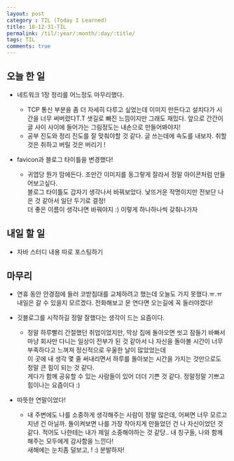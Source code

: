 ```yaml
---
layout: post
category : TIL (Today I Learned)
title: 18-12-31-TIL
permalink: /til/:year/:month/:day/:title/
tags: TIL
comments: true
---
```


## 오늘 한 일
- 네트워크 1장 정리를 어느정도 마무리했다. 
    - TCP 통신 부분을 좀 더 자세히 다루고 싶었는데 이미지 만든다고 설치다가 시간을 너무 써버렸다T.T 샛길로 빠진 느낌이지만 그래도 재밌다. 앞으로 간간이 글 사이 사이에 들어가는 그림정도는 내손으로 만들어봐야지!  
    - 공부 진도와 정리 진도를 잘 맞춰야할 것 같다. 글 쓰는데에 속도를 내보자. 취할 것은 취하고 버릴 것은 버리기 !

- favicon과 블로그 타이틀을 변경했다!
    - 귀엽당 뭔가 맘에든다. 조만간 이미지를 동그랗게 잘라서 정말 아이콘처럼 만들어보고싶다.   
    블로그 타이틀도 갑자기 생각나서 바꿔보았다. 낯뜨거운 작명이지만 전보단 나은 것 같아서 일단 두기로 결정!   
    더 좋은 이름이 생각나면 바꿔야지 :) 이렇게 하나하나씩 갖춰나가자  
    
        
## 내일 할 일
- 자바 스터디 내용 따로 포스팅하기     
     
    
## 마무리
- 연휴 동안 안경점에 들러 코받침대를 교체하려고 했는데 오늘도 가지 못했다.ㅠ.ㅠ   
내일은 갈 수 있을지 모르겠다. 전화해보고 문 연다면 오는길에 꼭 들러야겠다! 

- 깃블로그를 시작하길 정말 잘했다는 생각이 드는 요즘이다.   
    - 정말 하루빨리 간절했던 취업이었지만, 막상 집에 돌아오면 씻고 잠들기 바빠서  
    마냥 회사만 다니는 일상이 전부가 된 것 같아서
    나 자신을 돌아볼 시간이 너무 부족하다고 느껴져 정신적으로 우울한 날이 많았었는데   
    이 곳에 내 생각 몇 줄 써내리면서 하루를 돌아보는 시간을 가지는 것만으로도 정말 큰 힘이 되는 것 같다.  
    게다가 함께 공유할 수 있는 사람들이 있어 더더 기쁜 것 같다. 정말정말 기쁘고 힘이나는 요즘이다 :) 

- 따뜻한 연말이었다!
    - 내 주변에도 나를 소중하게 생각해주는 사람이 정말 많은데, 어쩌면 너무 모르고 지낸 건 아닐까.
    돌이켜보면 나를 가장 작아지게 만들었던 건 나 자신이었던 것 같다. 
    적어도 나한테는 내가 제일 소중해야하는 것 같당.. 내 칭구들, 나와 함께해주는 모두에게 감사함을 느낀다!  
    새해에는 눈치좀 덜보고, ! :) 분발하자!  
